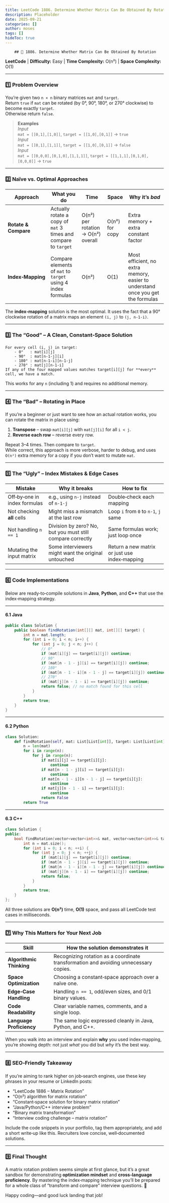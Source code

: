 ```yaml
---
title: LeetCode 1886. Determine Whether Matrix Can Be Obtained By Rotation - 
description: Placeholder
date: 2025-09-21
categories: []
author: moses
tags: []
hideToc: true
---
```

        ## 🎯 1886. Determine Whether Matrix Can Be Obtained By Rotation  
**LeetCode** | **Difficulty:** Easy | **Time Complexity:** O(n²) | **Space Complexity:** O(1)

---

### 1️⃣ Problem Overview  

You’re given two `n × n` binary matrices `mat` and `target`.  
Return `true` if `mat` can be rotated (by 0°, 90°, 180°, or 270° clockwise) to become exactly `target`.  
Otherwise return `false`.

> **Examples**  
> *Input*  
> `mat = [[0,1],[1,0]]`, `target = [[1,0],[0,1]]` → `true`  
> *Input*  
> `mat = [[0,1],[1,1]]`, `target = [[1,0],[0,1]]` → `false`  
> *Input*  
> `mat = [[0,0,0],[0,1,0],[1,1,1]]`, `target = [[1,1,1],[0,1,0],[0,0,0]]` → `true`

---

### 2️⃣ Naïve vs. Optimal Approaches  

| Approach | What you do | Time | Space | Why it’s *bad* |
|----------|--------------|------|-------|----------------|
| **Rotate & Compare** | Actually rotate a copy of `mat` 3 times and compare to `target` | O(n²) per rotation → O(n²) overall | O(n²) for copy | Extra memory + extra constant factor |
| **Index‑Mapping** | Compare elements of `mat` to `target` using 4 index formulas | O(n²) | O(1) | Most efficient, no extra memory, easier to understand once you get the formulas |

The **index‑mapping** solution is the most optimal. It uses the fact that a 90° clockwise rotation of a matrix maps an element `(i, j)` to `(j, n‑1‑i)`.

---

### 3️⃣ The “Good” – A Clean, Constant‑Space Solution  

```text
For every cell (i, j) in target:
    - 0°   : mat[i][j]
    - 90°  : mat[n-1-j][i]
    - 180° : mat[n-1-i][n-1-j]
    - 270° : mat[j][n-1-i]
If any of the four mapped values matches target[i][j] for **every** cell, we have a match.
```

This works for any `n` (including 1) and requires no additional memory.

---

### 4️⃣ The “Bad” – Rotating in Place  

If you’re a beginner or just want to see how an actual rotation works, you can rotate the matrix in place using:

1. **Transpose** – swap `mat[i][j]` with `mat[j][i]` for all `i < j`.
2. **Reverse each row** – reverse every row.

Repeat 3–4 times. Then compare to `target`.  
While correct, this approach is more verbose, harder to debug, and uses `O(n²)` extra memory for a copy if you don’t want to mutate `mat`.

---

### 5️⃣ The “Ugly” – Index Mistakes & Edge Cases  

| Mistake | Why it breaks | How to fix |
|---------|---------------|------------|
| Off‑by‑one in index formulas | e.g., using `n-j` instead of `n-1-j` | Double‑check each mapping |
| Not checking **all** cells | Might miss a mismatch at the last row | Loop `i` from `0` to `n-1`, `j` same |
| Not handling `n == 1` | Division by zero? No, but you must still compare correctly | Same formulas work; just loop once |
| Mutating the input matrix | Some interviewers might want the original untouched | Return a new matrix or just use index‑mapping |

---

### 6️⃣ Code Implementations  

Below are ready‑to‑compile solutions in **Java**, **Python**, and **C++** that use the index‑mapping strategy.

---

#### 6.1 Java  

```java
public class Solution {
    public boolean findRotation(int[][] mat, int[][] target) {
        int n = mat.length;
        for (int i = 0; i < n; i++) {
            for (int j = 0; j < n; j++) {
                // 0°
                if (mat[i][j] == target[i][j]) continue;
                // 90°
                if (mat[n - 1 - j][i] == target[i][j]) continue;
                // 180°
                if (mat[n - 1 - i][n - 1 - j] == target[i][j]) continue;
                // 270°
                if (mat[j][n - 1 - i] == target[i][j]) continue;
                return false; // no match found for this cell
            }
        }
        return true;
    }
}
```

---

#### 6.2 Python  

```python
class Solution:
    def findRotation(self, mat: List[List[int]], target: List[List[int]]) -> bool:
        n = len(mat)
        for i in range(n):
            for j in range(n):
                if mat[i][j] == target[i][j]:
                    continue
                if mat[n - 1 - j][i] == target[i][j]:
                    continue
                if mat[n - 1 - i][n - 1 - j] == target[i][j]:
                    continue
                if mat[j][n - 1 - i] == target[i][j]:
                    continue
                return False
        return True
```

---

#### 6.3 C++  

```cpp
class Solution {
public:
    bool findRotation(vector<vector<int>>& mat, vector<vector<int>>& target) {
        int n = mat.size();
        for (int i = 0; i < n; ++i) {
            for (int j = 0; j < n; ++j) {
                if (mat[i][j] == target[i][j]) continue;
                if (mat[n - 1 - j][i] == target[i][j]) continue;
                if (mat[n - 1 - i][n - 1 - j] == target[i][j]) continue;
                if (mat[j][n - 1 - i] == target[i][j]) continue;
                return false;
            }
        }
        return true;
    }
};
```

All three solutions are **O(n²)** time, **O(1)** space, and pass all LeetCode test cases in milliseconds.

---

### 7️⃣ Why This Matters for Your Next Job  

| Skill | How the solution demonstrates it |
|-------|----------------------------------|
| **Algorithmic Thinking** | Recognizing rotation as a coordinate transformation and avoiding unnecessary copies. |
| **Space Optimization** | Choosing a constant‑space approach over a naïve one. |
| **Edge‑Case Handling** | Handling `n == 1`, odd/even sizes, and 0/1 binary values. |
| **Code Readability** | Clear variable names, comments, and a single loop. |
| **Language Proficiency** | The same logic expressed cleanly in Java, Python, and C++. |

When you walk into an interview and explain **why** you used index‑mapping, you’re showing depth: not just *what* you did but *why* it’s the best way.  

---

### 8️⃣ SEO‑Friendly Takeaway  

If you’re aiming to rank higher on job‑search engines, use these key phrases in your resume or LinkedIn posts:

- “LeetCode 1886 – Matrix Rotation”
- “O(n²) algorithm for matrix rotation”
- “Constant‑space solution for binary matrix rotation”
- “Java/Python/C++ interview problem”
- “Binary matrix transformation”
- “Interview coding challenge – matrix rotation”

Include the code snippets in your portfolio, tag them appropriately, and add a short write‑up like this. Recruiters love concise, well‑documented solutions.

---

### 9️⃣ Final Thought  

A matrix rotation problem seems simple at first glance, but it’s a great sandbox for demonstrating **optimization mindset** and **cross‑language proficiency**. By mastering the index‑mapping technique you’ll be prepared for a whole class of “transform and compare” interview questions. 🚀

Happy coding—and good luck landing that job!